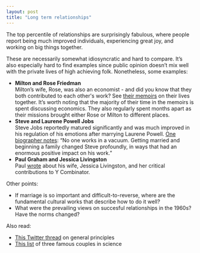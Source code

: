 ```yaml
---
layout: post
title: "Long term relationships"
---
```


The top percentile of relationships are surprisingly fabulous, where people report being much improved individuals, experiencing great joy, and working on big things together.

These are necessarily somewhat idiosyncratic and hard to compare. It’s also especially hard to find examples since public opinion doesn’t mix well with the private lives of high achieving folk. Nonetheless, some examples:

- **Milton and Rose Friedman**\
  Milton’s wife, Rose, was also an economist - and did you know that they both contributed to each other's work? See [their memoirs](https://www.amazon.com/Two-Lucky-People-Milton-Friedman/dp/0226264149) on their lives together. It’s worth noting that the majority of their time in the memoirs is spent discussing economics. They also regularly spent months apart as their missions brought either Rose or Milton to different places.
- **Steve and Laurene Powell Jobs**\
  Steve Jobs reportedly matured significantly and was much improved in his regulation of his emotions after marrying Laurene Powell. [One biographer notes](https://en.m.wikipedia.org/wiki/Becoming_Steve_Jobs): “No one works in a vacuum. Getting married and beginning a family changed Steve profoundly, in ways that had an enormous positive impact on his work.”
- **Paul Graham and Jessica Livingston**\
  Paul [wrote](https://paulgraham.com/jessica.html) about his wife, Jessica Livingston, and her critical contributions to Y Combinator.

Other points:

- If marriage is so important and difficult-to-reverse, where are the fundamental cultural works that describe how to do it well?
- What were the prevailing views on succesful relationships in the 1960s? Have the norms changed?

Also read:

- [This Twitter thread](https://twitter.com/sweatystartup/status/1744728268123914591) on general principles
- [This list](https://britishlibrary.typepad.co.uk/science/2014/02/scientists-in-love.html) of three famous couples in science
